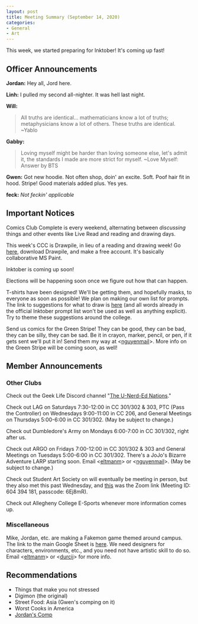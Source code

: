```yaml
---
layout: post
title: Meeting Summary (September 14, 2020)
categories:
- General
- Art
---
```


This week, we started preparing for Inktober!  It's coming up fast!

## Officer Announcements

**Jordan:**  Hey all, Jord here.

**Linh:**  I pulled my second all-nighter.  It was hell last night.

**Will:**  
>All truths are identical... mathematicians know a lot of truths; metaphysicians know a lot of others.  These truths are identical.
>~Yablo

**Gabby:**  
>Loving myself might be harder than loving someone else, let's admit it, the standards I made are more strict for myself.
>~Love Myself: Answer by BTS

**Gwen:**  Got new hoodie.  Not often shop, doin' an excite.  Soft.  Poof hair fit in hood.  Stripe!  Good materials added plus.  Yes yes.

**feck:**  *Not feckin' applicable*

## Important Notices

Comics Club Complete is every weekend, alternating between *discussing* things and other events like Live Read and reading and drawing days.

This week's CCC is Drawpile, in lieu of a reading and drawing week!  Go [here](https://drawpile.net/), download Drawpile, and make a free account.  It's basically collaborative MS Paint.

Inktober is coming up soon!  

Elections will be happening soon once we figure out how that can happen.

T-shirts have been designed!  We'll be getting them, and hopefully masks, to everyone as soon as possible!  We plan on making our own list for prompts.  The link to suggestions for what to draw is [here](https://forms.gle/djuMCymB5E2mjKWq5) (and all words already in the official Inktober prompt list won't be used as well as anything explicit).  Try to theme these suggestions around the college.

Send us comics for the Green Stripe!  They can be good, they can be bad, they can be silly, they can be sad.  Be it in crayon, marker, pencil, or pen, if it gets sent we'll put it in!  Send them my way at <[nguyenmail](mailto:nguyenmail@allegheny.edu)>.  More info on the Green Stripe will be coming soon, as well!

## Member Announcements

### Other Clubs

Check out the Geek Life Discord channel "[The U-Nerd-Ed Nations](https://discord.gg/bKXT3FM)."

Check out LAG on Saturdays 7:30-12:00 in CC 301/302 & 303, PTC (Pass the Controller) on Wednesdays 9:00-11:00 in CC 206, and General Meetings on Thursdays 5:00-6:00 in CC 301/302. (May be subject to change.)

Check out Dumbledore's Army on Mondays 6:00-7:00 in CC 301/302, right after us.

Check out ARGO on Fridays 7:00-12:00 in CC 301/302 & 303 and General Meetings on Tuesdays 5:00-6:00 in CC 301/302.  There's a JoJo's Bizarre Adventure LARP starting soon.  Email <[eltmanm](mailto:eltmanm@allegheny.edu)> or <[nguyenmail](mailto:nguyenmail@allegheny.edu)>.  (May be subject to change.)

Check out Student Art Society on will eventually be meeting in person, but they also met this past Wednesday, and [this](https://zoom.us/j/6043941814?pwd=cGFITWxJa1FVQ3BBeTgrd3BNL0tPUT09) was the Zoom link (Meeting ID: 604 394 181, passcode: 6Ej8mR).

Check out Allegheny College E-Sports whenever more information comes up.

### Miscellaneous

Mike, Jordan, etc. are making a Fakemon game themed around campus.  The link to the main Google Sheet is [here](https://docs.google.com/spreadsheets/d/19UsWhMEcoW0K28BC3llz5-oJXrWB53-zqBixHXlzCd4/edit?usp=sharing).  We need designers for characters, environments, etc., and you need not have artistic skill to do so.  Email <[eltmanm](mailto:eltmanm@allegheny.edu)> or <[durcij](mailto:durcij@allegheny.edu)> for more info.

## Recommendations
* Things that make you not stressed
* Digimon (the original)
* Street Food:  Asia (Gwen's comping on it)
* Worst Cooks in America
* [Jordan's Comp](https://github.com/durcij/game-for-comp/blob/master/SeniorThesis.pdf)
